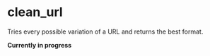 # clean_url

Tries every possible variation of a URL and returns the best format. 

**Currently in progress**